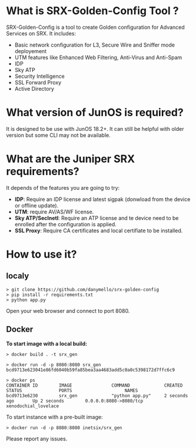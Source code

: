 # What is SRX-Golden-Config Tool ?

SRX-Golden-Config is a tool to create Golden configuration for Advanced Services on SRX. It includes:

* Basic network configuration for L3, Secure Wire and Sniffer mode deployement
* UTM features like Enhanced Web Filtering, Anti-Virus and Anti-Spam
* IDP 
* Sky ATP
* Security Intelligence
* SSL Forward Proxy
* Active Directory

# What version of JunOS is required?

It is designed to be use with JunOS 18.2+. It can still be helpful with older version but some CLI may not be available.

# What are the Juniper SRX requirements? 

It depends of the features you are going to try:

  * __IDP__: Require an IDP license and latest sigpak (donwload from the device or offline update).
  * __UTM__: require AV/AS/WF license. 
  * __Sky ATP/SecInetl__: Require an ATP license and te device need to be enrolled after the configuration is applied.
  * __SSL Proxy__: Require CA certificates and local certifiate to be installed.

# How to use it?

## localy

```shell
> git clone https://github.com/danymello/srx-golden-config
> pip install -r requirements.txt
> python app.py
```

Open your web browser and connect to port 8080. 

## Docker 

__To start image with a local build:__

```shell
> docker build . -t srx_gen

> docker run -d -p 8080:8080 srx_gen
bcd9713e623041e86fd6040b59fa85bea3aa4683add5c0a0c5398172d7ffc6c9

> docker ps
CONTAINER ID        IMAGE               COMMAND             CREATED             STATUS              PORTS                    NAMES
bcd9713e6230        srx_gen             "python app.py"     2 seconds ago       Up 2 seconds        0.0.0.0:8080->8080/tcp   xenodochial_lovelace
```

To start instance with a pre-built image:

```shell
> docker run -d -p 8080:8080 inetsix/srx_gen
```


Please report any issues.